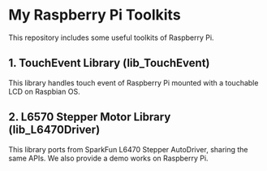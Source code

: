 # My Raspberry Pi Toolkits
This repository includes some useful toolkits of Raspberry Pi. 

## 1. TouchEvent Library (lib_TouchEvent)
This library handles touch event of Raspberry Pi mounted with a touchable LCD on Raspbian OS.

## 2. L6570 Stepper Motor Library (lib_L6470Driver)
This library ports from SparkFun L6470 Stepper AutoDriver, sharing the same APIs.
We also provide a demo works on Raspberry Pi.
